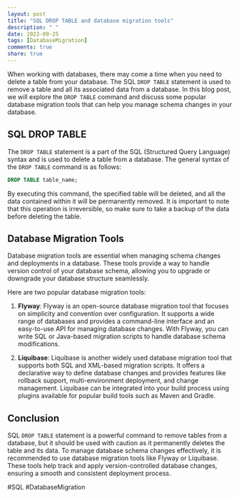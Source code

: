 ```yaml
---
layout: post
title: "SQL DROP TABLE and database migration tools"
description: " "
date: 2023-09-25
tags: [DatabaseMigration]
comments: true
share: true
---
```


When working with databases, there may come a time when you need to delete a table from your database. The SQL `DROP TABLE` statement is used to remove a table and all its associated data from a database. In this blog post, we will explore the `DROP TABLE` command and discuss some popular database migration tools that can help you manage schema changes in your database.

## SQL DROP TABLE

The `DROP TABLE` statement is a part of the SQL (Structured Query Language) syntax and is used to delete a table from a database. The general syntax of the `DROP TABLE` command is as follows:

```sql
DROP TABLE table_name;
```

By executing this command, the specified table will be deleted, and all the data contained within it will be permanently removed. It is important to note that this operation is irreversible, so make sure to take a backup of the data before deleting the table.

## Database Migration Tools

Database migration tools are essential when managing schema changes and deployments in a database. These tools provide a way to handle version control of your database schema, allowing you to upgrade or downgrade your database structure seamlessly.

Here are two popular database migration tools:

1. **Flyway**: Flyway is an open-source database migration tool that focuses on simplicity and convention over configuration. It supports a wide range of databases and provides a command-line interface and an easy-to-use API for managing database changes. With Flyway, you can write SQL or Java-based migration scripts to handle database schema modifications.

2. **Liquibase**: Liquibase is another widely used database migration tool that supports both SQL and XML-based migration scripts. It offers a declarative way to define database changes and provides features like rollback support, multi-environment deployment, and change management. Liquibase can be integrated into your build process using plugins available for popular build tools such as Maven and Gradle.

## Conclusion

SQL `DROP TABLE` statement is a powerful command to remove tables from a database, but it should be used with caution as it permanently deletes the table and its data. To manage database schema changes effectively, it is recommended to use database migration tools like Flyway or Liquibase. These tools help track and apply version-controlled database changes, ensuring a smooth and consistent deployment process.

#SQL #DatabaseMigration